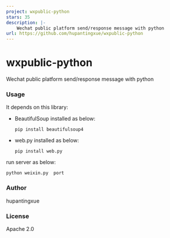 ```yaml
---
project: wxpublic-python
stars: 35
description: |-
    Wechat public platform send/response message with python
url: https://github.com/hupantingxue/wxpublic-python
---
```


wxpublic-python
===============

Wechat public platform send/response message with python

<h3>Usage</h3>
<p>It depends on this library:</p>
<ul>
<li>BeautifulSoup installed as below:<pre><code>pip install beautifulsoup4</pre></code></li>
<li>web.py installed as below:<pre><code>pip install web.py</pre></code></li>
</ul>

<p>run server as below:</p>
<pre><code>python weixin.py  port</pre></code>

<h3>Author</h3>
hupantingxue
<h3>License</h3>
Apache 2.0

